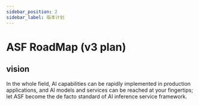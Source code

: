 ```yaml
---
sidebar_position: 2
sidebar_label: 版本计划
---
```


# ASF RoadMap (v3 plan)

## vision
In the whole field, AI capabilities can be rapidly implemented in production applications, and AI models and services can be reached at your fingertips; let ASF become the de facto standard of AI inference service framework.
